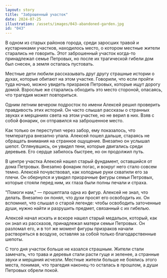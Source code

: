 ```yaml
---
layout: story
title: "Заброшенный участок"
date: 2024-07-25
illustration: /assets/images/043-abandoned-garden.jpg
id: "043"
---
```



В одном из старых районов города, среди заросших травой и кустарниками участков, находилось место, о котором местные жители старались не говорить. Этот заброшенный участок когда-то принадлежал семье Петровых, но после их трагической гибели дом был снесен, а земля осталась пустовать.

Местные дети любили рассказывать друг другу страшные истории о духах, которые обитают на этом участке. Говорили, что если пройти туда ночью, можно увидеть призраков Петровых, которые ищут дорогу домой. Взрослые же старались обходить это место стороной, опасаясь, что трагедия может повториться.

Одним летним вечером подросток по имени Алексей решил проверить правдивость этих историй. Он часто слышал рассказы о странных звуках и мерцаниях света на этом участке, но не верил в них. Взяв с собой фонарик, он отправился на заброшенное место.

Как только он переступил через забор, ему показалось, что температура внезапно упала. Алексей пошел дальше, стараясь не обращать внимания на странное ощущение. Внезапно он услышал шепот. Оглянувшись, он увидел тени, которые двигались среди деревьев. Его сердце забилось быстрее, но он продолжил путь.

В центре участка Алексей нашел старый фундамент, оставшийся от дома Петровых. Внезапно фонарик погас, и вокруг него стало совсем темно. Алексей почувствовал, как холодные руки схватили его за плечи. Он обернулся и увидел призрачные фигуры семьи Петровых, которые стояли перед ним, их глаза были полны печали и страха.

"Помоги нам," — прошептала одна из фигур. Алексей не знал, что делать. Внезапно он понял, что духи просят его освободить их. Он вспомнил, что слышал о старой легенде: чтобы освободить заточенные души, нужно найти и разрушить предмет, связанный с их гибелью.

Алексей начал искать и вскоре нашел старый медальон, который, как он знал из рассказов, принадлежал матери семьи Петровых. Он разломал его, и в тот же момент фигуры призраков начали растворяться в воздухе, оставляя за собой только благодарственные шепоты.

С того дня участок больше не казался страшным. Жители стали замечать, что трава и деревья стали расти гуще и зеленее, а странные звуки и мерцания исчезли. Местные жители больше не боялись этого места, понимая, что трагедия наконец-то осталась в прошлом, а души Петровых обрели покой.